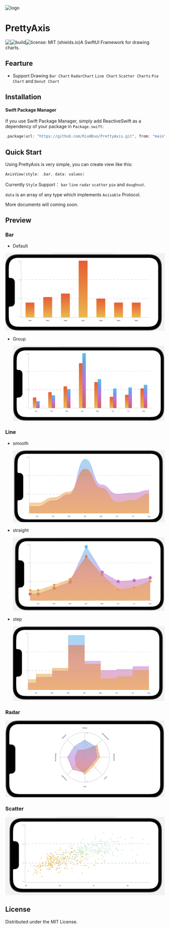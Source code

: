 

![logo](/Users/riuhduo/Documents/GitHub/PrettyAxis/img/logo.png)

# PrettyAxis

<img src="https://img.shields.io/badge/SwiftPM-Supported-blue" align='left'/><img src="https://img.shields.io/badge/build-passing-green" alt="build" align="left" /><img src="https://img.shields.io/badge/license-MIT-blue" alt="license: MIT (shields.io)" align='left' />



A SwiftUI Framework for drawing charts.

## Fearture

- Support Drawing `Bar Chart` `RadarChart`  `Line Chart`  `Scatter Charts` `Pie Chart`  and `Donut Chart`

## Installation

#### Swift Package Manager

If you use Swift Package Manager, simply add ReactiveSwift as a dependency of your package in `Package.swift`:

```swift
.package(url: "https://github.com/RiuHDuo/PrettyAxis.git", from: "main")
```

## Quick Start

Using PrettyAxis is very simple,  you can create view like this:

```swift
AxisView(style: .bar, data: values)
```

Currently  `Style` Support： `bar` `line` `radar` `scatter` `pie` and `doughnut`.

`data` is an array of any type which  implements `Axisable` Protocol.

More documents will coming soon.

## Preview

### Bar

- Default

<img src="./img/image-20211126155043497.png" alt="image-20211126155043497" style="zoom:50%;" />

- Group

  <img src="./img/image-20211126155328522.png" alt="image-20211126155328522" style="zoom:50%;" />

### Line

- smooth

  <img src="./img/image-20211126155618564.png" alt="image-20211126155618564" style="zoom:50%;" />

- straight

  <img src="./img/image-20211126160009598.png" alt="image-20211126160009598" style="zoom:50%;" />

- step

  <img src="./img/image-20211126160239526.png" alt="image-20211126160239526" style="zoom:50%;" />

### Radar

<img src="./img/image-20211126160446558.png" alt="image-20211126160446558" style="zoom:50%;" />

### Scatter

<img src="./img/image-20211126160735666.png" alt="image-20211126160735666" style="zoom:50%;" />

## License

Distributed under the MIT License.